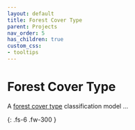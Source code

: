 ```yaml
---
layout: default
title: Forest Cover Type
parent: Projects
nav_order: 5
has_children: true
custom_css:
- tooltips
---
```


# Forest Cover Type

A [forest cover type](https://archive.ics.uci.edu/ml/datasets/Covertype) classification model ...

{: .fs-6 .fw-300 }
